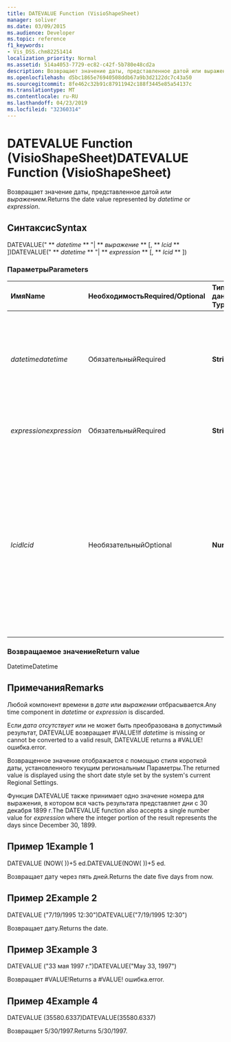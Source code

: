 ```yaml
---
title: DATEVALUE Function (VisioShapeSheet)
manager: soliver
ms.date: 03/09/2015
ms.audience: Developer
ms.topic: reference
f1_keywords:
- Vis_DSS.chm82251414
localization_priority: Normal
ms.assetid: 514a4053-7729-ec82-c42f-5b780e48cd2a
description: Возвращает значение даты, представленное датой или выражением.
ms.openlocfilehash: d5bc1865e76940508ddb67a9b3d2122dc7c43a50
ms.sourcegitcommit: 8fe462c32b91c87911942c188f3445e85a54137c
ms.translationtype: MT
ms.contentlocale: ru-RU
ms.lasthandoff: 04/23/2019
ms.locfileid: "32360314"
---
```

# <a name="datevalue-function-visioshapesheet"></a><span data-ttu-id="046d3-103">DATEVALUE Function (VisioShapeSheet)</span><span class="sxs-lookup"><span data-stu-id="046d3-103">DATEVALUE Function (VisioShapeSheet)</span></span>

<span data-ttu-id="046d3-104">Возвращает значение даты, представленное датой _или_ _выражением._</span><span class="sxs-lookup"><span data-stu-id="046d3-104">Returns the date value represented by  _datetime_ or  _expression_.</span></span>
  
## <a name="syntax"></a><span data-ttu-id="046d3-105">Синтаксис</span><span class="sxs-lookup"><span data-stu-id="046d3-105">Syntax</span></span>

<span data-ttu-id="046d3-106">DATEVALUE(" \*\* *datetime* \*\* "| \*\* *выражение* \*\* [, \*\* *lcid* \*\* ])</span><span class="sxs-lookup"><span data-stu-id="046d3-106">DATEVALUE(" \*\* *datetime* \*\* "| \*\* *expression* \*\* [, \*\* *lcid* \*\* ])</span></span> 
  
### <a name="parameters"></a><span data-ttu-id="046d3-107">Параметры</span><span class="sxs-lookup"><span data-stu-id="046d3-107">Parameters</span></span>

|<span data-ttu-id="046d3-108">**Имя**</span><span class="sxs-lookup"><span data-stu-id="046d3-108">**Name**</span></span>|<span data-ttu-id="046d3-109">**Необходимость**</span><span class="sxs-lookup"><span data-stu-id="046d3-109">**Required/Optional**</span></span>|<span data-ttu-id="046d3-110">**Тип данных**</span><span class="sxs-lookup"><span data-stu-id="046d3-110">**Data Type**</span></span>|<span data-ttu-id="046d3-111">**Описание**</span><span class="sxs-lookup"><span data-stu-id="046d3-111">**Description**</span></span>|
|:-----|:-----|:-----|:-----|
| <span data-ttu-id="046d3-112">_datetime_</span><span class="sxs-lookup"><span data-stu-id="046d3-112">_datetime_</span></span> <br/> |<span data-ttu-id="046d3-113">Обязательный</span><span class="sxs-lookup"><span data-stu-id="046d3-113">Required</span></span>  <br/> |<span data-ttu-id="046d3-114">**String**</span><span class="sxs-lookup"><span data-stu-id="046d3-114">**String**</span></span> <br/> |<span data-ttu-id="046d3-115">Любая строка, распознаваемая как дата и время либо ссылка на ячейку, содержащую дату и время.</span><span class="sxs-lookup"><span data-stu-id="046d3-115">Any string commonly recognized as a date and time or a reference to a cell containing a date and time.</span></span>  <br/> |
| <span data-ttu-id="046d3-116">_expression_</span><span class="sxs-lookup"><span data-stu-id="046d3-116">_expression_</span></span> <br/> |<span data-ttu-id="046d3-117">Обязательный</span><span class="sxs-lookup"><span data-stu-id="046d3-117">Required</span></span>  <br/> |<span data-ttu-id="046d3-118">**String**</span><span class="sxs-lookup"><span data-stu-id="046d3-118">**String**</span></span> <br/> |<span data-ttu-id="046d3-119">Любое выражение, возвращающее дату и время.</span><span class="sxs-lookup"><span data-stu-id="046d3-119">Any expression that yields a date and time.</span></span>  <br/> |
| <span data-ttu-id="046d3-120">_lcid_</span><span class="sxs-lookup"><span data-stu-id="046d3-120">_lcid_</span></span> <br/> |<span data-ttu-id="046d3-121">Необязательный</span><span class="sxs-lookup"><span data-stu-id="046d3-121">Optional</span></span>  <br/> |<span data-ttu-id="046d3-122">**Number**</span><span class="sxs-lookup"><span data-stu-id="046d3-122">**Number**</span></span> <br/> |<span data-ttu-id="046d3-123">Указывает идентификатор локального адреса, который будет использоваться для оценки неместного времени даты.</span><span class="sxs-lookup"><span data-stu-id="046d3-123">Specifies the locale identifier to be used in evaluating a non-local datetime.</span></span> <span data-ttu-id="046d3-124">Идентификатор языкового стандарта — это число, представленной в файлах системных заголовков.</span><span class="sxs-lookup"><span data-stu-id="046d3-124">The locale identifier is a number described in the system header files.</span></span>  <br/> |
   
### <a name="return-value"></a><span data-ttu-id="046d3-125">Возвращаемое значение</span><span class="sxs-lookup"><span data-stu-id="046d3-125">Return value</span></span>

<span data-ttu-id="046d3-126">Datetime</span><span class="sxs-lookup"><span data-stu-id="046d3-126">Datetime</span></span>
  
## <a name="remarks"></a><span data-ttu-id="046d3-127">Примечания</span><span class="sxs-lookup"><span data-stu-id="046d3-127">Remarks</span></span>

<span data-ttu-id="046d3-128">Любой компонент времени в  *дате*  или  *выражении*  отбрасывается.</span><span class="sxs-lookup"><span data-stu-id="046d3-128">Any time component in  *datetime*  or  *expression*  is discarded.</span></span> 
  
<span data-ttu-id="046d3-129">Если  *дата отсутствует*  или не может быть преобразована в допустимый результат, DATEVALUE возвращает #VALUE!</span><span class="sxs-lookup"><span data-stu-id="046d3-129">If  *datetime*  is missing or cannot be converted to a valid result, DATEVALUE returns a #VALUE!</span></span> <span data-ttu-id="046d3-130">ошибка.</span><span class="sxs-lookup"><span data-stu-id="046d3-130">error.</span></span> 
  
<span data-ttu-id="046d3-131">Возвращенное значение отображается с помощью стиля короткой даты, установленного текущим региональным Параметры.</span><span class="sxs-lookup"><span data-stu-id="046d3-131">The returned value is displayed using the short date style set by the system's current Regional Settings.</span></span> 
  
<span data-ttu-id="046d3-132">Функция DATEVALUE также принимает одно значение  номера для выражения, в котором вся часть результата представляет дни с 30 декабря 1899 г.</span><span class="sxs-lookup"><span data-stu-id="046d3-132">The DATEVALUE function also accepts a single number value for  *expression*  where the integer portion of the result represents the days since December 30, 1899.</span></span> 
  
## <a name="example-1"></a><span data-ttu-id="046d3-133">Пример 1</span><span class="sxs-lookup"><span data-stu-id="046d3-133">Example 1</span></span>

<span data-ttu-id="046d3-134">DATEVALUE (NOW( ))+5 ed.</span><span class="sxs-lookup"><span data-stu-id="046d3-134">DATEVALUE(NOW( ))+5 ed.</span></span>
  
<span data-ttu-id="046d3-135">Возвращает дату через пять дней.</span><span class="sxs-lookup"><span data-stu-id="046d3-135">Returns the date five days from now.</span></span>
  
## <a name="example-2"></a><span data-ttu-id="046d3-136">Пример 2</span><span class="sxs-lookup"><span data-stu-id="046d3-136">Example 2</span></span>

<span data-ttu-id="046d3-137">DATEVALUE ("7/19/1995 12:30")</span><span class="sxs-lookup"><span data-stu-id="046d3-137">DATEVALUE("7/19/1995 12:30")</span></span>
  
<span data-ttu-id="046d3-138">Возвращает дату.</span><span class="sxs-lookup"><span data-stu-id="046d3-138">Returns the date.</span></span>
  
## <a name="example-3"></a><span data-ttu-id="046d3-139">Пример 3</span><span class="sxs-lookup"><span data-stu-id="046d3-139">Example 3</span></span>

<span data-ttu-id="046d3-140">DATEVALUE ("33 мая 1997 г.")</span><span class="sxs-lookup"><span data-stu-id="046d3-140">DATEVALUE("May 33, 1997")</span></span>
  
<span data-ttu-id="046d3-141">Возвращает #VALUE!</span><span class="sxs-lookup"><span data-stu-id="046d3-141">Returns a #VALUE!</span></span> <span data-ttu-id="046d3-142">ошибка.</span><span class="sxs-lookup"><span data-stu-id="046d3-142">error.</span></span>
  
## <a name="example-4"></a><span data-ttu-id="046d3-143">Пример 4</span><span class="sxs-lookup"><span data-stu-id="046d3-143">Example 4</span></span>

<span data-ttu-id="046d3-144">DATEVALUE (35580.6337)</span><span class="sxs-lookup"><span data-stu-id="046d3-144">DATEVALUE(35580.6337)</span></span>
  
<span data-ttu-id="046d3-145">Возвращает 5/30/1997.</span><span class="sxs-lookup"><span data-stu-id="046d3-145">Returns 5/30/1997.</span></span>
  

